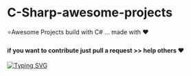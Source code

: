 # C-Sharp-awesome-projects
⭐Awesome Projects build with C# ... made with ❤
#### if you want to contribute just pull a request >> help others ❤

[![Typing SVG](https://readme-typing-svg.demolab.com/?lines=صلِّ+على+النبي;صلى+الله+عليه+وسلم)](https://git.io/typing-svg)
